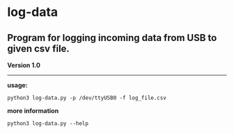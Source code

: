 # log-data

## Program for logging incoming data from USB to given csv file.
**Version 1.0**

---

**usage:**

```
python3 log-data.py -p /dev/ttyUSB0 -f log_file.csv
```

**more information**

```
python3 log-data.py --help
```